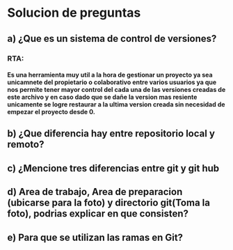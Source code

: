 # Solucion de preguntas

## a) ¿Que es un sistema de control de versiones?
### RTA:
#### Es una herramienta muy util a la hora de gestionar un proyecto ya sea unicamnete del propietario o colaborativo entre varios usuarios ya que nos permite tener mayor control del cada una de las versiones creadas de este archivo y en caso dado que se dañe la version mas resiente unicamente se logre restaurar a la ultima version creada sin necesidad de empezar el proyecto desde 0.


## b) ¿Que diferencia hay entre repositorio local y remoto?

## c) ¿Mencione tres diferencias entre git y git hub

## d) Area de trabajo, Area de preparacion (ubicarse para la foto) y directorio git(Toma la foto), podrias explicar en que consisten?

## e) Para que se utilizan las ramas en Git?
